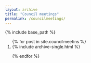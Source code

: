 ```yaml
---
layout: archive
title: "Council meetings"
permalink: /councilmeetings/
---
```


{% include base_path %}


<ol>
  {% for post in site.councilmeetins %}
      <li>{% include archive-single.html %}</li>
    
  {% endfor %}
</ol>
